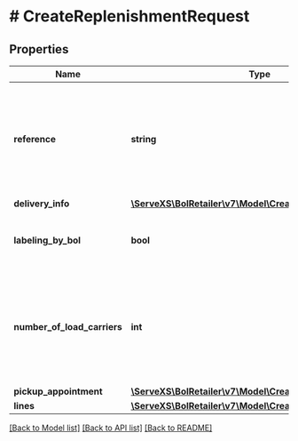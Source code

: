 # # CreateReplenishmentRequest

## Properties

Name | Type | Description | Notes
------------ | ------------- | ------------- | -------------
**reference** | **string** | Custom user reference for this replenishment. Must contain at least 1 digit and only upper case characters allowed. |
**delivery_info** | [**\ServeXS\BolRetailer\v7\Model\CreateDeliveryInfo**](CreateDeliveryInfo.md) |  | [optional]
**labeling_by_bol** | **bool** | Indicates whether the replenishment will be labeled by bol.com. |
**number_of_load_carriers** | **int** | The number of parcels in this replenishment. Note: if you are using the bol.com pickup service, the maximum number is 20. |
**pickup_appointment** | [**\ServeXS\BolRetailer\v7\Model\CreatePickupAppointment**](CreatePickupAppointment.md) |  | [optional]
**lines** | [**\ServeXS\BolRetailer\v7\Model\CreateReplenishmentLine[]**](CreateReplenishmentLine.md) |  |

[[Back to Model list]](../../README.md#models) [[Back to API list]](../../README.md#endpoints) [[Back to README]](../../README.md)
